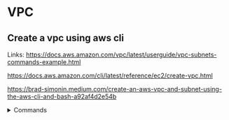 # VPC

## Create a vpc using aws cli

Links: https://docs.aws.amazon.com/vpc/latest/userguide/vpc-subnets-commands-example.html

https://docs.aws.amazon.com/cli/latest/reference/ec2/create-vpc.html

https://brad-simonin.medium.com/create-an-aws-vpc-and-subnet-using-the-aws-cli-and-bash-a92af4d2e54b

<details><summary>Commands</summary>
<p>

```bash
vpc_id=$(aws ec2 create-vpc --cidr-block 10.0.0.0/16 --query Vpc.VpcId --tag-specifications \
'ResourceType=vpc,Tags=[{Key=name,Value=my-vpc}] --output text)
```

## Create vpc, subnets, internet gateway and route table
  
<details><summary>Commands</summary>
<p>

```bash
vpc_id=$(aws ec2 create-vpc --cidr-block 10.0.0.0/16 --query Vpc.VpcId --tag-specifications \
'ResourceType=vpc,Tags=[{Key=Name,Value=my-vpc}]' --output text)
 
public_subnet=$(aws ec2 create-subnet --vpc-id $vpc_id --cidr-block 10.0.1.0/24 --tag-specifications \
'ResourceType=subnet,Tags=[{Key=Name,Value=public_subnet}]' --output text)

private_subnet=$(aws ec2 create-subnet --vpc-id $vpc_id --cidr-block 10.0.2.0/24 --tag-specifications \
'ResourceType=subnet,Tags=[{Key=Name,Value=private_subnet}]' --output text)
  
igw_id=$(aws ec2 create-internet-gateway --query InternetGateway.InternetGatewayId --output text)
  
aws ec2 attach-internet-gateway --vpc-id $vpc_id --internet-gateway-id $igw_id

rt_id=$(aws ec2 create-route-table --vpc-id $vpc_id --query RouteTable.RouteTableId --tag-specifications \
'ResourceType=route-table,Tags=[{Key=Name,Value=public_rt}]' --output text)
  
aws ec2 create-route --route-table-id $rt_id --destination-cidr-block 0.0.0.0/0 \
--gateway-id $igw_id)
  
aws ec2 associate-route-table --subnet-id $public_subnet --route-table $rt_id
  
aws ec2 modify-subnet-attribute --subnet-id $public_subnet --map-public-ip-on-launch
```
  
## Filter subnet with the tag Name=public_subnet
  
<details><summary>Commands</summary>
<p>
  
```bash
aws ec2 create-route --route-table-id $rt_id --destination-cidr-block 0.0.0.0/0 \
--gateway-id $igw_id)
```

